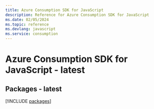 ```yaml
---
title: Azure Consumption SDK for JavaScript
description: Reference for Azure Consumption SDK for JavaScript
ms.date: 02/05/2024
ms.topic: reference
ms.devlang: javascript
ms.service: consumption
---
```

# Azure Consumption SDK for JavaScript - latest
## Packages - latest
[!INCLUDE [packages](consumption-index.md)]